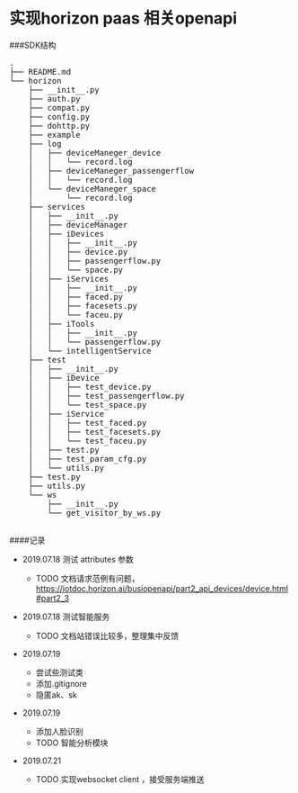 # 实现horizon paas 相关openapi

###SDK结构
<pre>
.
├── README.md
└── horizon
    ├── __init__.py
    ├── auth.py
    ├── compat.py
    ├── config.py
    ├── dohttp.py
    ├── example
    ├── log
    │   ├── deviceManeger_device
    │   │   └── record.log
    │   ├── deviceManeger_passengerflow
    │   │   └── record.log
    │   └── deviceManeger_space
    │       └── record.log
    ├── services
    │   ├── __init__.py
    │   ├── deviceManager
    │   ├── iDevices
    │   │   ├── __init__.py
    │   │   ├── device.py
    │   │   ├── passengerflow.py
    │   │   └── space.py
    │   ├── iServices
    │   │   ├── __init__.py
    │   │   ├── faced.py
    │   │   ├── facesets.py
    │   │   └── faceu.py
    │   ├── iTools
    │   │   ├── __init__.py
    │   │   └── passengerflow.py
    │   └── intelligentService
    ├── test
    │   ├── __init__.py
    │   ├── iDevice
    │   │   ├── test_device.py
    │   │   ├── test_passengerflow.py
    │   │   └── test_space.py
    │   ├── iService
    │   │   ├── test_faced.py
    │   │   ├── test_facesets.py
    │   │   └── test_faceu.py
    │   ├── test.py
    │   ├── test_param_cfg.py
    │   └── utils.py
    ├── test.py
    ├── utils.py
    └── ws
        ├── __init__.py
        └── get_visitor_by_ws.py

</pre>

####记录
- 2019.07.18 测试 attributes 参数
    - TODO 文档请求范例有问题，https://iotdoc.horizon.ai/busiopenapi/part2_api_devices/device.html#part2_3

- 2019.07.18 测试智能服务
    - TODO 文档站错误比较多，整理集中反馈
    
- 2019.07.19 
    - 尝试些测试类
    - 添加.gitignore
    - 隐匿ak、sk
    
- 2019.07.19 
    - 添加人脸识别
    - TODO 智能分析模块
    
- 2019.07.21 
    - TODO 实现websocket client ，接受服务端推送
